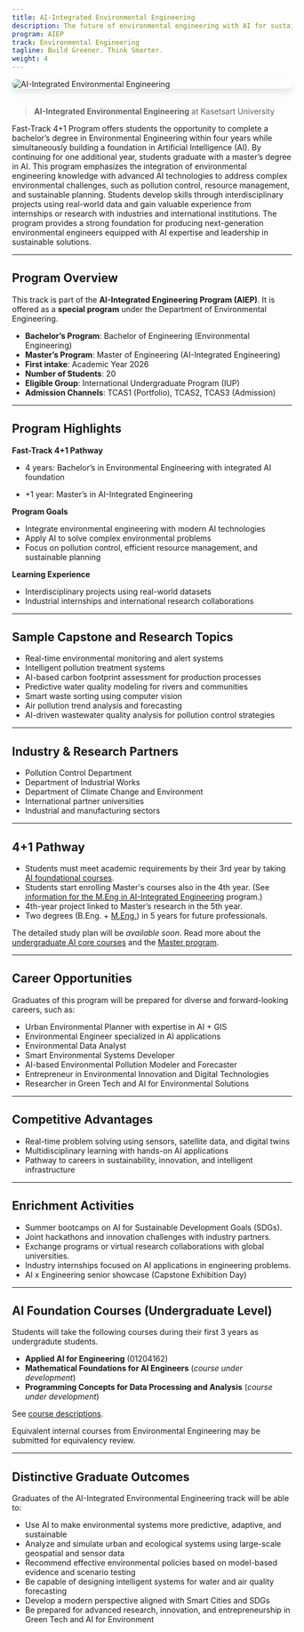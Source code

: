 ```yaml
---
title: AI-Integrated Environmental Engineering
description: The future of environmental engineering with AI for sustainability, climate resilience, and smart cities.
program: AIEP
track: Environmental Engineering
tagline: Build Greener. Think Smarter.
weight: 4
---
```


<img src="/img/banners/environmental-hero-new.png"
     alt="AI-Integrated Environmental Engineering"
     style="max-width: 100%; height: auto; margin: 0 0 2rem 0; border-radius: 1rem; box-shadow: 0 6px 12px rgba(0,0,0,0.1); display: block;" />

> **AI-Integrated Environmental Engineering** at Kasetsart University 
    
Fast-Track 4+1 Program offers students the opportunity to complete a bachelor’s degree in Environmental Engineering within four years while simultaneously building a foundation in Artificial Intelligence (AI). By continuing for one additional year, students graduate with a master’s degree in AI. This program emphasizes the integration of environmental engineering knowledge with advanced AI technologies to address complex environmental challenges, such as pollution control, resource management, and sustainable planning. Students develop skills through interdisciplinary projects using real-world data and gain valuable experience from internships or research with industries and international institutions. The program provides a strong foundation for producing next-generation environmental engineers equipped with AI expertise and leadership in sustainable solutions.

---

##  Program Overview

This track is part of the **AI-Integrated Engineering Program (AIEP)**. It is offered as a **special program** under the Department of Environmental Engineering.

-  **Bachelor’s Program**: Bachelor of Engineering (Environmental Engineering)
-  **Master’s Program**: Master of Engineering (AI-Integrated Engineering)
-  **First intake**: Academic Year 2026
-  **Number of Students**: 20
-  **Eligible Group**: International Undergraduate Program (IUP)
-  **Admission Channels**: TCAS1 (Portfolio), TCAS2, TCAS3 (Admission)


---

##  Program Highlights

**Fast-Track 4+1 Pathway**

- 4 years: Bachelor’s in Environmental Engineering with integrated AI foundation

- +1 year: Master’s in AI-Integrated Engineering

**Program Goals**
- Integrate environmental engineering with modern AI technologies
- Apply AI to solve complex environmental problems
- Focus on pollution control, efficient resource management, and sustainable planning

**Learning Experience**
- Interdisciplinary projects using real-world datasets
- Industrial internships and international research collaborations


---

##  Sample Capstone and Research Topics

- Real-time environmental monitoring and alert systems
- Intelligent pollution treatment systems
- AI-based carbon footprint assessment for production processes
- Predictive water quality modeling for rivers and communities
- Smart waste sorting using computer vision
- Air pollution trend analysis and forecasting
- AI-driven wastewater quality analysis for pollution control strategies

---

##  Industry & Research Partners

- Pollution Control Department
- Department of Industrial Works
- Department of Climate Change and Environment
- International partner universities
- Industrial and manufacturing sectors

---

##  4+1 Pathway
- Students must meet academic requirements by their 3rd year by taking [AI foundational courses](/docs/ai-core-courses).
- Students start enrolling Master's courses also in the 4th year. (See [information for the M.Eng in AI-Integrated Engineering](/docs/master/ai-integrated) program.)
- 4th-year project linked to Master’s research in the 5th year.
- Two degrees (B.Eng. + [M.Eng.](/docs/master/ai-integrated)) in 5 years for future professionals.

The detailed study plan will be *available soon*.  Read more about the [undergraduate AI core courses](/docs/ai-core-courses) and the [Master program](/docs/master/ai-integrated).

---

##  Career Opportunities

Graduates of this program will be prepared for diverse and forward-looking careers, such as:
- Urban Environmental Planner with expertise in AI + GIS
- Environmental Engineer specialized in AI applications
- Environmental Data Analyst
- Smart Environmental Systems Developer
- AI-based Environmental Pollution Modeler and Forecaster
- Entrepreneur in Environmental Innovation and Digital Technologies
- Researcher in Green Tech and AI for Environmental Solutions

---

##  Competitive Advantages

- Real-time problem solving using sensors, satellite data, and digital twins
- Multidisciplinary learning with hands-on AI applications
- Pathway to careers in sustainability, innovation, and intelligent infrastructure

---

##  Enrichment Activities

- Summer bootcamps on AI for Sustainable Development Goals (SDGs).
- Joint hackathons and innovation challenges with industry partners.
- Exchange programs or virtual research collaborations with global universities.
- Industry internships focused on AI applications in engineering problems.
- AI x Engineering senior showcase (Capstone Exhibition Day)

---

##  AI Foundation Courses (Undergraduate Level)

Students will take the following courses during their first 3 years as undergradute students.

- **Applied AI for Engineering** (01204162)  
- **Mathematical Foundations for AI Engineers**  (*course under development*)
- **Programming Concepts for Data Processing and Analysis** (*course under development*)

See [course descriptions](/docs/ai-core-courses).

Equivalent internal courses from Environmental Engineering may be submitted for equivalency review.

---

##  Distinctive Graduate Outcomes

Graduates of the AI-Integrated Environmental Engineering track will be able to:

- Use AI to make environmental systems more predictive, adaptive, and sustainable
- Analyze and simulate urban and ecological systems using large-scale geospatial and sensor data
- Recommend effective environmental policies based on model-based evidence and scenario testing
- Be capable of designing intelligent systems for water and air quality forecasting
- Develop a modern perspective aligned with Smart Cities and SDGs
- Be prepared for advanced research, innovation, and entrepreneurship in Green Tech and AI for Environment
